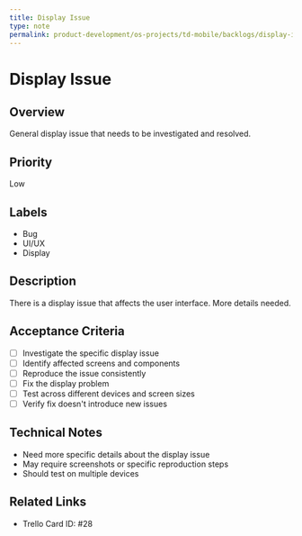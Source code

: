 ```yaml
---
title: Display Issue
type: note
permalink: product-development/os-projects/td-mobile/backlogs/display-issue
---
```


# Display Issue

## Overview
General display issue that needs to be investigated and resolved.

## Priority
Low

## Labels
- Bug
- UI/UX
- Display

## Description
There is a display issue that affects the user interface. More details needed.

## Acceptance Criteria
- [ ] Investigate the specific display issue
- [ ] Identify affected screens and components
- [ ] Reproduce the issue consistently
- [ ] Fix the display problem
- [ ] Test across different devices and screen sizes
- [ ] Verify fix doesn't introduce new issues

## Technical Notes
- Need more specific details about the display issue
- May require screenshots or specific reproduction steps
- Should test on multiple devices

## Related Links
- Trello Card ID: #28